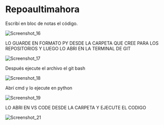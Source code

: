# Repoaultimahora 
Escribí en bloc de notas el código.

![Screenshot_16](https://github.com/paolagatos123/Repoaultimahora/assets/142703027/46f97dfb-d21d-4fd4-ba30-115bb1dde0ff)


LO GUARDE EN FORMATO PY DESDE LA CARPETA QUE CREE PARA LOS REPOSITORIOS Y LUEGO LO ABRI EN LA TERMINAL DE GIT

![Screenshot_17](https://github.com/paolagatos123/Repoaultimahora/assets/142703027/34e18f4a-cbf9-4f25-97e8-b43854883985)

Después ejecute el archivo el git bash

![Screenshot_18](https://github.com/paolagatos123/Repoaultimahora/assets/142703027/1d5dca4d-a608-40ad-9387-5e71945d7f81)

Abrí cmd y lo ejecute en python

![Screenshot_19](https://github.com/paolagatos123/Repoaultimahora/assets/142703027/0a43089b-5837-4900-972c-26239f500147)

LO ABRI EN VS CODE DESDE LA CARPETA Y EJECUTE EL CODIGO

![Screenshot_21](https://github.com/paolagatos123/Repoaultimahora/assets/142703027/a9e62a02-e7a3-46ad-9387-1da6d90d7585)




